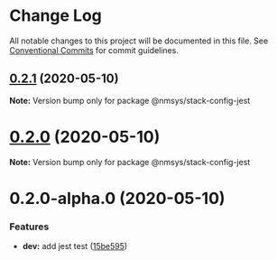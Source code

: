 # Change Log

All notable changes to this project will be documented in this file.
See [Conventional Commits](https://conventionalcommits.org) for commit guidelines.

## [0.2.1](https://github.com/kamontat/nmsys/compare/@nmsys/stack-config-jest@0.2.0...@nmsys/stack-config-jest@0.2.1) (2020-05-10)

**Note:** Version bump only for package @nmsys/stack-config-jest





# [0.2.0](https://github.com/kamontat/nmsys/compare/@nmsys/stack-config-jest@0.2.0-alpha.0...@nmsys/stack-config-jest@0.2.0) (2020-05-10)

**Note:** Version bump only for package @nmsys/stack-config-jest





# 0.2.0-alpha.0 (2020-05-10)


### Features

* **dev:** add jest test ([15be595](https://github.com/kamontat/nmsys/commit/15be595784b46acca3c95355ee18a732bbef05cf))

